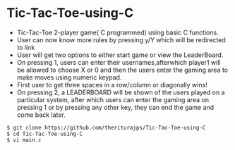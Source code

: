 # Tic-Tac-Toe-using-C

- Tic-Tac-Toe 2-player game( C programmed) using basic C functions.
- User can now know more rules by pressing y/Y which will be redirected to link
- User will get two options to either start game or view the LeaderBoard.
- On pressing 1, users can enter their usernames,afterwhich player1 will be allowed to choose X or 0 and then the users enter the gaming area to make moves using numeric keypad.
- First user to get three spaces in a row/column or diagonally wins!
- On pressing 2, a LEADERBOARD will be shown of the users played on a particular system, after which users can enter the gaming area on pressing 1 or by pressing any other key, they can end the game and come back later.

```
$ git clone https://github.com/theriturajps/Tic-Tac-Toe-using-C
$ cd Tic-Tac-Toe-using-C
$ vi main.c
```
